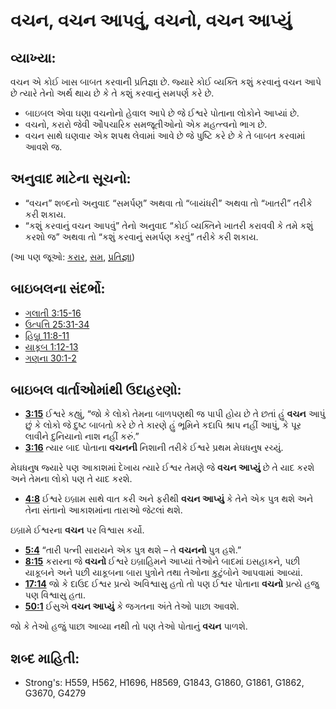 # વચન, વચન આપવું, વચનો, વચન આપ્યું 

## વ્યાખ્યા: 

વચન એ કોઈ ખાસ બાબત કરવાની પ્રતિજ્ઞા છે.
જ્યારે કોઈ વ્યક્તિ કશું કરવાનું વચન આપે છે ત્યારે તેનો અર્થ થાય છે કે તે કશું કરવાનું સમપર્ણ કરે છે.

* બાઇબલ એવા ઘણા વચનોનો હેવાલ આપે છે જે ઈશ્વરે પોતાના લોકોને આપ્યાં છે.
* વચનો, કરારો જેવી ઔપચારિક સમજૂતીઓનો એક મહત્ત્વનો ભાગ છે.
* વચન સાથે ઘણવાર એક શપથ લેવામાં આવે છે જે પુષ્ટિ કરે છે કે તે બાબત કરવામાં આવશે જ.

## અનુવાદ માટેના સૂચનો: 

* “વચન” શબ્દનો અનુવાદ “સમર્પણ” અથવા તો “બાયંધરી” અથવા તો “ખાતરી” તરીકે કરી શકાય.
* “કશું કરવાનું વચન આપવું” તેનો અનુવાદ “કોઈ વ્યક્તિને ખાતરી કરાવવી કે તમે કશું કરશો જ” અથવા તો “કશું કરવાનું સમર્પણ કરવું” તરીકે કરી શકાય.

(આ પણ જૂઓ: [કરાર](../kt/covenant.md), [સમ](../other/oath.md), [પ્રતિજ્ઞા](../kt/vow.md))

## બાઇબલના સંદર્ભો: 

* [ગલાતી 3:15-16](rc://gu/tn/help/gal/03/15)
* [ઉત્પત્તિ 25:31-34](rc://gu/tn/help/gen/25/31)
* [હિબ્રૂ 11:8-11](rc://gu/tn/help/heb/11/08)
* [યાકૂબ 1:12-13](rc://gu/tn/help/jas/01/12)
* [ગણના 30:1-2](rc://gu/tn/help/num/30/01)

## બાઇબલ વાર્તાઓમાંથી ઉદાહરણો: 

* __[3:15](rc://gu/tn/help/obs/03/15)__ ઈશ્વરે કહ્યું, “જો કે લોકો તેમના બાળપણથી જ પાપી હોય છે તે છતાં હું  __વચન__ આપું છું કે લોકો જે દુષ્ટ બાબતો કરે છે તે કારણે હું ભૂમિને કદાપિ શ્રાપ નહીં આપું, કે પૂર લાવીને દુનિયાનો નાશ નહીં કરું.”
* __[3:16](rc://gu/tn/help/obs/03/16)__ ત્યાર બાદ પોતાના __વચનની__ નિશાની તરીકે ઈશ્વરે પ્રથમ મેઘધનુષ રચ્યું.

મેઘધનુષ જ્યારે પણ આકાશમાં દેખાય ત્યારે ઈશ્વર તેમણે જે __વચન આપ્યું__  છે તે યાદ કરશે અને તેમના લોકો પણ તે યાદ કરશે.

* __[4:8](rc://gu/tn/help/obs/04/08)__ ઈશ્વરે ઇબ્રામ સાથે વાત કરી અને ફરીથી __વચન આપ્યું__  કે તેને એક પુત્ર થશે અને તેના સંતાનો આકાશમાંના તારાઓ જેટલાં થશે.

ઇબ્રામે ઈશ્વરના __વચન__ પર વિશ્વાસ કર્યો.

* __[5:4](rc://gu/tn/help/obs/05/04)__ “તારી પત્ની સારાયને એક પુત્ર થશે – તે __વચનનો__ પુત્ર હશે.”
* __[8:15](rc://gu/tn/help/obs/08/15)__ કરારના જે __વચનો__  ઈશ્વરે ઇબ્રાહિમને આપ્યાં તેઓને બાદમાં ઇસહાકને, પછી યાકૂબને અને પછી યાકૂબના બારા પુત્રોને તથા તેઓના કુટુંબોને આપવામાં આવ્યાં.
* __[17:14](rc://gu/tn/help/obs/17/14)__ જો કે દાઉદ ઈશ્વર પ્રત્યે અવિશ્વાસુ હતો તો પણ ઈશ્વર પોતાના __વચનો__ પ્રત્યે હજુ પણ વિશ્વાસુ હતા.
* __[50:1](rc://gu/tn/help/obs/50/01)__ ઈસુએ __વચન આપ્યું__  કે જગતના અંતે તેઓ પાછા આવશે.

જો કે તેઓ હજું પાછા આવ્યા નથી તો પણ તેઓ પોતાનું __વચન__ પાળશે.

## શબ્દ માહિતી: 

* Strong's: H559, H562, H1696, H8569, G1843, G1860, G1861, G1862, G3670, G4279

